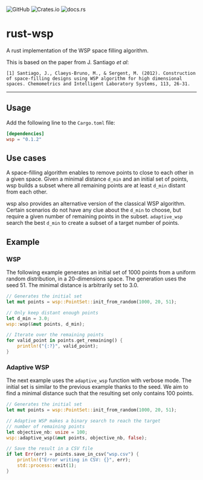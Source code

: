 ![GitHub](https://img.shields.io/github/license/louisna/rust-wsp) ![Crates.io](https://img.shields.io/crates/v/wsp) ![docs.rs](https://img.shields.io/docsrs/wsp)

# rust-wsp

A rust implementation of the WSP space filling algorithm.

This is based on the paper from J. Santiago _et al_:
```raw
[1] Santiago, J., Claeys-Bruno, M., & Sergent, M. (2012). Construction of space-filling designs using WSP algorithm for high dimensional spaces. Chemometrics and Intelligent Laboratory Systems, 113, 26-31.
```

---

## Usage

Add the following line to the `Cargo.toml` file:
```toml
[dependencies]
wsp = "0.1.2"
```
## Use cases

A space-filling algorithm enables to remove points to close to each other in a given space. Given a minimal distance `d_min` and an initial set of points, wsp builds a subset where all remaining points are at least `d_min` distant from each other.

wsp also provides an alternative version of the classical WSP algorithm. Certain scenarios do not have any clue about the `d_min` to choose, but require a given number of remaining points in the subset. `adaptive_wsp` search the best `d_min` to create a subset of a target number of points.

## Example

### WSP

The following example generates an initial set of 1000 points from a uniform random distribution, in a 20-dimensions space. The generation uses the seed 51. The minimal distance is arbitrarily set to 3.0.

```rust
// Generates the initial set
let mut points = wsp::PointSet::init_from_random(1000, 20, 51);

// Only keep distant enough points
let d_min = 3.0;
wsp::wsp(&mut points, d_min);

// Iterate over the remaining points
for valid_point in points.get_remaining() {
    println!("{:?}", valid_point);
}
```

### Adaptive WSP

The next example uses the `adaptive_wsp` function with verbose mode. The initial set is similar to the previous example thanks to the seed. We aim to find a minimal distance such that the resulting set only contains 100 points.

```rust
// Generates the initial set
let mut points = wsp::PointSet::init_from_random(1000, 20, 51);

// Adaptive WSP makes a binary search to reach the target
// number of remaining points
let objective_nb: usize = 100;
wsp::adaptive_wsp(&mut points, objective_nb, false);

// Save the result in a CSV file
if let Err(err) = points.save_in_csv("wsp.csv") {
    println!("Error writing in CSV: {}", err);
    std::process::exit(1);
}
```